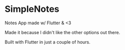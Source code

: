 # SimpleNotes

Notes App made w/ Flutter & <3


Made it because I didn't like the other options out there.

Built with Flutter in just a couple of hours.


